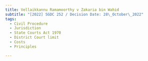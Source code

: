 ```yaml
---
title: Vellaikkannu Ramamoorthy v Zakaria bin Wahid
subtitle: "[2022] SGDC 252 / Decision Date: 28\_October\_2022"
tags:
  - Civil Procedure
  - Jurisdiction
  - State Courts Act 1970
  - District Court limit
  - Costs
  - Principles

---
```

